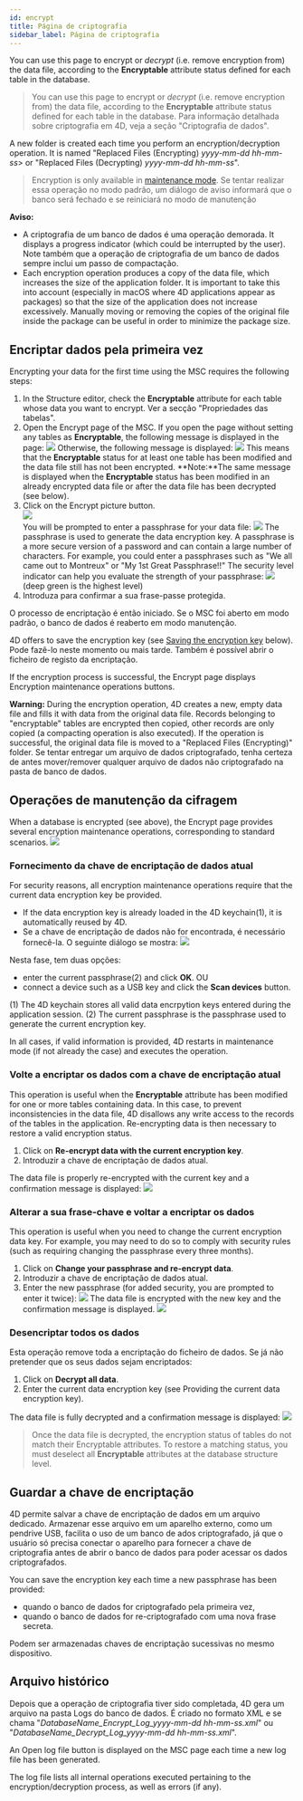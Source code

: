 ```yaml
---
id: encrypt
title: Página de criptografia
sidebar_label: Página de criptografia
---
```


You can use this page to encrypt or *decrypt* (i.e. remove encryption from) the data file, according to the **Encryptable** attribute status defined for each table in the database.

> You can use this page to encrypt or *decrypt* (i.e. remove encryption from) the data file, according to the **Encryptable** attribute status defined for each table in the database. Para informação detalhada sobre criptografia em 4D, veja a seção "Criptografia de dados".

A new folder is created each time you perform an encryption/decryption operation. It is named "Replaced Files (Encrypting) *yyyy-mm-dd hh-mm-ss*> or "Replaced Files (Decrypting) *yyyy-mm-dd hh-mm-ss*".
> Encryption is only available in [maintenance mode](overview.md#display-in-maintenance-mode). Se tentar realizar essa operação no modo padrão, um diálogo de aviso informará que o banco será fechado e se reiniciará no modo de manutenção

**Aviso:**

- A criptografia de um banco de dados é uma operação demorada. It displays a progress indicator (which could be interrupted by the user). Note também que a operação de criptografia de um banco de dados sempre inclui um passo de compactação.
- Each encryption operation produces a copy of the data file, which increases the size of the application folder. It is important to take this into account (especially in macOS where 4D applications appear as packages) so that the size of the application does not increase excessively. Manually moving or removing the copies of the original file inside the package can be useful in order to minimize the package size.

## Encriptar dados pela primeira vez

Encrypting your data for the first time using the MSC requires the following steps:

1. In the Structure editor, check the **Encryptable** attribute for each table whose data you want to encrypt. Ver a secção "Propriedades das tabelas".
2. Open the Encrypt page of the MSC. If you open the page without setting any tables as **Encryptable**, the following message is displayed in the page: ![](../assets/en/MSC/MSC_encrypt1.png) Otherwise, the following message is displayed: ![](../assets/en/MSC/MSC_encrypt2.png) This means that the **Encryptable** status for at least one table has been modified and the data file still has not been encrypted. **Note:**The same message is displayed when the **Encryptable** status has been modified in an already encrypted data file or after the data file has been decrypted (see below).
3. Click on the Encrypt picture button.  
   ![](../assets/en/MSC/MSC_encrypt3.png)  
   You will be prompted to enter a passphrase for your data file: ![](../assets/en/MSC/MSC_encrypt4.png) The passphrase is used to generate the data encryption key. A passphrase is a more secure version of a password and can contain a large number of characters. For example, you could enter a passphrases such as "We all came out to Montreux" or "My 1st Great Passphrase!!" The security level indicator can help you evaluate the strength of your passphrase: ![](../assets/en/MSC/MSC_encrypt5.png) (deep green is the highest level)
4. Introduza para confirmar a sua frase-passe protegida.

O processo de encriptação é então iniciado. Se o MSC foi aberto em modo padrão, o banco de dados é reaberto em modo manutenção.

4D offers to save the encryption key (see [Saving the encryption key](#saving-the-encryption-key) below). Pode fazê-lo neste momento ou mais tarde. Também é possível abrir o ficheiro de registo da encriptação.

If the encryption process is successful, the Encrypt page displays Encryption maintenance operations buttons.

**Warning:** During the encryption operation, 4D creates a new, empty data file and fills it with data from the original data file. Records belonging to "encryptable" tables are encrypted then copied, other records are only copied (a compacting operation is also executed). If the operation is successful, the original data file is moved to a "Replaced Files (Encrypting)" folder. Se tentar entregar um arquivo de dados criptografado, tenha certeza de antes mover/remover qualquer arquivo de dados não criptografado na pasta de banco de dados.

## Operações de manutenção da cifragem

When a database is encrypted (see above), the Encrypt page provides several encryption maintenance operations, corresponding to standard scenarios. ![](../assets/en/MSC/MSC_encrypt6.png)

### Fornecimento da chave de encriptação de dados atual

For security reasons, all encryption maintenance operations require that the current data encryption key be provided.

- If the data encryption key is already loaded in the 4D keychain(1), it is automatically reused by 4D.
- Se a chave de encriptação de dados não for encontrada, é necessário fornecê-la. O seguinte diálogo se mostra: ![](../assets/en/MSC/MSC_encrypt7.png)

Nesta fase, tem duas opções:

- enter the current passphrase(2) and click **OK**. OU
- connect a device such as a USB key and click the **Scan devices** button.

(1) The 4D keychain stores all valid data encrpytion keys entered during the application session. (2) The current passphrase is the passphrase used to generate the current encryption key.

In all cases, if valid information is provided, 4D restarts in maintenance mode (if not already the case) and executes the operation.

### Volte a encriptar os dados com a chave de encriptação atual

This operation is useful when the **Encryptable** attribute has been modified for one or more tables containing data. In this case, to prevent inconsistencies in the data file, 4D disallows any write access to the records of the tables in the application. Re-encrypting data is then necessary to restore a valid encryption status.

1. Click on **Re-encrypt data with the current encryption key**.
2. Introduzir a chave de encriptação de dados atual.

The data file is properly re-encrypted with the current key and a confirmation message is displayed: ![](../assets/en/MSC/MSC_encrypt8.png)

### Alterar a sua frase-chave e voltar a encriptar os dados

This operation is useful when you need to change the current encryption data key. For example, you may need to do so to comply with security rules (such as requiring changing the passphrase every three months).

1. Click on **Change your passphrase and re-encrypt data**.
2. Introduzir a chave de encriptação de dados atual.
3. Enter the new passphrase (for added security, you are prompted to enter it twice): ![](../assets/en/MSC/MSC_encrypt9.png) The data file is encrypted with the new key and the confirmation message is displayed. ![](../assets/en/MSC/MSC_encrypt8.png)

### Desencriptar todos os dados

Esta operação remove toda a encriptação do ficheiro de dados. Se já não pretender que os seus dados sejam encriptados:

1. Click on **Decrypt all data**.
2. Enter the current data encryption key (see Providing the current data encryption key).

The data file is fully decrypted and a confirmation message is displayed: ![](../assets/en/MSC/MSC_encrypt10.png)
> Once the data file is decrypted, the encryption status of tables do not match their Encryptable attributes. To restore a matching status, you must deselect all **Encryptable** attributes at the database structure level.

## Guardar a chave de encriptação

4D permite salvar a chave de encriptação de dados em um arquivo dedicado. Armazenar esse arquivo em um aparelho externo, como um pendrive USB, facilita o uso de um banco de ados criptografado, já que o usuário só precisa conectar o aparelho para fornecer a chave de criptografia antes de abrir o banco de dados para poder acessar os dados criptografados.

You can save the encryption key each time a new passphrase has been provided:

- quando o banco de dados for criptografado pela primeira vez,
- quando o banco de dados for re-criptografado com uma nova frase secreta.

Podem ser armazenadas chaves de encriptação sucessivas no mesmo dispositivo.

## Arquivo histórico

Depois que a operação de criptografia tiver sido completada, 4D gera um arquivo na pasta Logs do banco de dados. É criado no formato XML e se chama "*DatabaseName_Encrypt_Log_yyyy-mm-dd hh-mm-ss.xml*" ou "*DatabaseName_Decrypt_Log_yyyy-mm-dd hh-mm-ss.xml*".

An Open log file button is displayed on the MSC page each time a new log file has been generated.

The log file lists all internal operations executed pertaining to the encryption/decryption process, as well as errors (if any).
